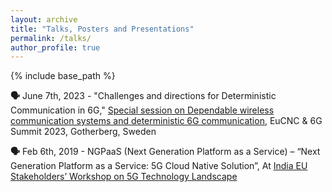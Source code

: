 ```yaml
---
layout: archive
title: "Talks, Posters and Presentations"
permalink: /talks/
author_profile: true
---
```


{% include base_path %}

**🗣️** June 7th, 2023 - "Challenges and directions for Deterministic Communication in 6G," [Special session on Dependable wireless communication systems and deterministic 6G communication](https://www.eucnc.eu/programme/special-sessions/special-session-3/), EuCNC & 6G Summit 2023,  Gotherberg, Sweden

**🗣️** Feb 6th, 2019 - NGPaaS (Next Generation Platform as a Service) – “Next Generation Platform as a Service: 5G Cloud Native Solution”, At [India EU Stakeholders’ Workshop on 5G Technology Landscape](https://tsdsi.in/event/india-eu-stakeholders-workshop-on-5g-technology-landscape/)